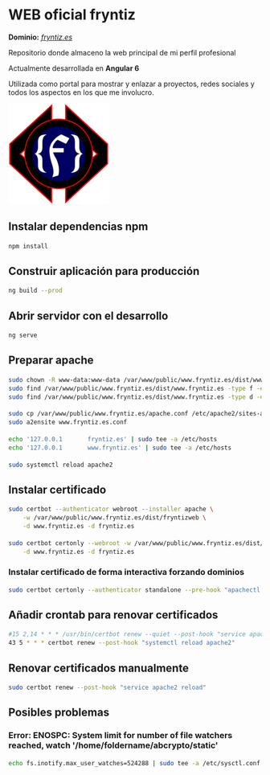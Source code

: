 # WEB oficial fryntiz
**Dominio:** *[fryntiz.es](https://fryntiz.es "Página web oficial de Fryntiz")*

Repositorio donde almaceno la web principal de mi perfil profesional

Actualmente desarrollada en **Angular 6**

Utilizada como portal para mostrar y enlazar a proyectos, redes sociales y 
todos los aspectos en los que me involucro.

![Logo Fryntiz](src/assets/img/logotipo.png "Logo Fryntiz")

## Instalar dependencias npm

```bash
npm install
```

## Construir aplicación para producción

```bash
ng build --prod
```

## Abrir servidor con el desarrollo

```bash
ng serve
```

## Preparar apache

```bash
sudo chown -R www-data:www-data /var/www/public/www.fryntiz.es/dist/www.fryntiz.es
sudo find /var/www/public/www.fryntiz.es/dist/www.fryntiz.es -type f -exec chmod 644 {} \;
sudo find /var/www/public/www.fryntiz.es/dist/www.fryntiz.es -type d -exec chmod 775 {} \;

sudo cp /var/www/public/www.fryntiz.es/apache.conf /etc/apache2/sites-available/www.fryntiz.es.conf
sudo a2ensite www.fryntiz.es.conf

echo '127.0.0.1       fryntiz.es' | sudo tee -a /etc/hosts
echo '127.0.0.1       www.fryntiz.es' | sudo tee -a /etc/hosts

sudo systemctl reload apache2
```

## Instalar certificado

```bash
sudo certbot --authenticator webroot --installer apache \
    -w /var/www/public/www.fryntiz.es/dist/fryntizweb \
    -d www.fryntiz.es -d fryntiz.es

sudo certbot certonly --webroot -w /var/www/public/www.fryntiz.es/dist/fryntizweb \
    -d www.fryntiz.es -d fryntiz.es
```

### Instalar certificado de forma interactiva forzando dominios

```bash
sudo certbot certonly --authenticator standalone --pre-hook "apachectl -k stop" --post-hook "apachectl -k start"
```

## Añadir crontab para renovar certificados

```bash
#15 2,14 * * * /usr/bin/certbot renew --quiet --post-hook "service apache2 reload"
43 5 * * * certbot renew --post-hook "systemctl reload apache2"
```

## Renovar certificados manualmente

```bash
sudo certbot renew --post-hook "service apache2 reload"
```

## Posibles problemas

### Error: ENOSPC: System limit for number of file watchers reached, watch '/home/foldername/abcrypto/static'

```bash
echo fs.inotify.max_user_watches=524288 | sudo tee -a /etc/sysctl.conf && sudo sysctl -p
```

